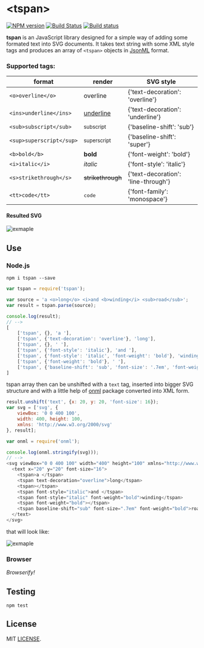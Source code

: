 # &lt;tspan&gt;

[![NPM version](https://img.shields.io/npm/v/tspan.svg)](https://www.npmjs.org/package/tspan)
[![Build Status](https://travis-ci.org/drom/tspan.svg)](https://travis-ci.org/drom/tspan)
[![Build status](https://ci.appveyor.com/api/projects/status/c0fpqnqvkuwa92a8?svg=true)](https://ci.appveyor.com/project/drom/tspan)

**tspan** is an JavaScript library designed for a simple way of adding some formated text into SVG documents. It takes text string with some XML style tags and produces an array of `<tspan>` objects in [JsonML](http://www.jsonml.org) format.

### Supported tags:

|format|render|SVG style|
|------|------|---------|
|`<o>overline</o>`|<o>overline</o>|{'text-decoration': 'overline'}
|`<ins>underline</ins>`|<ins>underline</ins>|{'text-decoration': 'underline'}
|`<sub>subscript</sub>`|<sub>subscript</sub>|{'baseline-shift': 'sub'}
|`<sup>superscript</sup>`|<sup>superscript</sup>|{'baseline-shift': 'super'}
|`<b>bold</b>`|<b>bold</b>|{'font-weight': 'bold'}
|`<i>italic</i>`|<i>italic</i>|{'font-style': 'italic'}
|`<s>strikethrough</s>`|<s>strikethrough</s>|{'text-decoration': 'line-through'}
|`<tt>code</tt>`|<tt>code</tt>|{'font-family': 'monospace'}

#### Resulted SVG

![exmaple](https://rawgit.com/drom/tspan/master/test/all.svg)

## Use
### Node.js

```
npm i tspan --save
```

```js
var tspan = require('tspan');

var source = 'a <o>long</o> <i>and <b>winding</i> <sub>road</sub>';
var result = tspan.parse(source);

console.log(result);
// -->
[
    ['tspan', {}, 'a '],
    ['tspan', {'text-decoration': 'overline'}, 'long'],
    ['tspan', {}, ' '],
    ['tspan', {'font-style': 'italic'}, 'and '],
    ['tspan', {'font-style': 'italic', 'font-weight': 'bold'}, 'winding'],
    ['tspan', {'font-weight': 'bold'}, ' '],
    ['tspan', {'baseline-shift': 'sub', 'font-size': '.7em', 'font-weight': 'bold'}, 'road']
]
```
tspan array then can be unshifted with a `text` tag, inserted into bigger SVG structure and with a little help of [onml](https://www.npmjs.com/package/onml) package converted into XML form.

```js
result.unshift('text', {x: 20, y: 20, 'font-size': 16});
var svg = ['svg', {
    viewBox: '0 0 400 100',
    width: 400, height: 100,
    xmlns: 'http://www.w3.org/2000/svg'
}, result];

var onml = require('onml');

console.log(onml.stringify(svg)));
// -->
<svg viewBox="0 0 400 100" width="400" height="100" xmlns="http://www.w3.org/2000/svg">
  <text x="20" y="20" font-size="16">
    <tspan>a </tspan>
    <tspan text-decoration="overline">long</tspan>
    <tspan></tspan>
    <tspan font-style="italic">and </tspan>
    <tspan font-style="italic" font-weight="bold">winding</tspan>
    <tspan font-weight="bold"></tspan>
    <tspan baseline-shift="sub" font-size=".7em" font-weight="bold">road</tspan>
  </text>
</svg>
```

that will look like:

![exmaple](https://rawgit.com/drom/tspan/master/test/alawr.svg)

### Browser

*Browserify!*

## Testing
`npm test`

## License
MIT [LICENSE](https://github.com/drom/tspan/blob/master/LICENSE).
